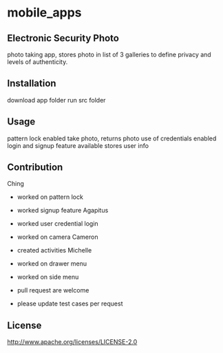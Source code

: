 # mobile_apps

## Electronic Security Photo 
photo taking app, stores photo in list of 3 galleries to define privacy and levels of authenticity.

## Installation
download app folder
run src folder

## Usage
pattern lock enabled
take photo, returns photo
use of credentials enabled
login and signup feature available
stores user info

## Contribution
Ching
* worked on pattern lock
* worked signup feature
Agapitus
* worked user credential login
* worked on camera
Cameron
* created activities
Michelle
* worked on drawer menu
* worked on side menu

* pull request are welcome
* please update test cases per request

## License
http://www.apache.org/licenses/LICENSE-2.0
